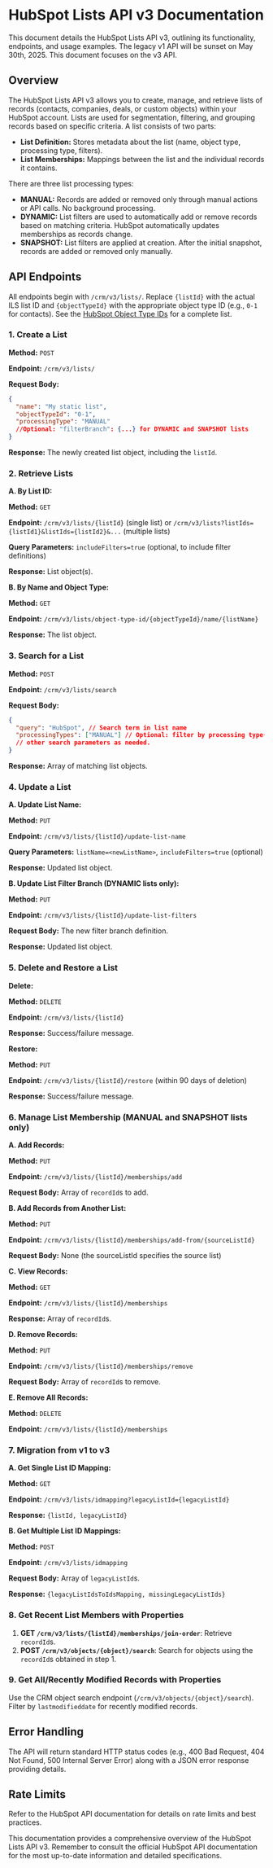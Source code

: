 # HubSpot Lists API v3 Documentation

This document details the HubSpot Lists API v3, outlining its functionality, endpoints, and usage examples.  The legacy v1 API will be sunset on May 30th, 2025.  This document focuses on the v3 API.


## Overview

The HubSpot Lists API v3 allows you to create, manage, and retrieve lists of records (contacts, companies, deals, or custom objects) within your HubSpot account. Lists are used for segmentation, filtering, and grouping records based on specific criteria.  A list consists of two parts:

* **List Definition:** Stores metadata about the list (name, object type, processing type, filters).
* **List Memberships:**  Mappings between the list and the individual records it contains.

There are three list processing types:

* **MANUAL:** Records are added or removed only through manual actions or API calls.  No background processing.
* **DYNAMIC:**  List filters are used to automatically add or remove records based on matching criteria.  HubSpot automatically updates memberships as records change.
* **SNAPSHOT:** List filters are applied at creation. After the initial snapshot, records are added or removed only manually.


## API Endpoints

All endpoints begin with `/crm/v3/lists/`.  Replace `{listId}` with the actual ILS list ID and `{objectTypeId}` with the appropriate object type ID (e.g., `0-1` for contacts).  See the [HubSpot Object Type IDs](<link to object type IDs if available>) for a complete list.

### 1. Create a List

**Method:** `POST`

**Endpoint:** `/crm/v3/lists/`

**Request Body:**

```json
{
  "name": "My static list",
  "objectTypeId": "0-1",
  "processingType": "MANUAL" 
  //Optional: "filterBranch": {...} for DYNAMIC and SNAPSHOT lists
}
```

**Response:**  The newly created list object, including the `listId`.


### 2. Retrieve Lists

**A. By List ID:**

**Method:** `GET`

**Endpoint:** `/crm/v3/lists/{listId}` (single list) or `/crm/v3/lists?listIds={listId1}&listIds={listId2}&...` (multiple lists)

**Query Parameters:** `includeFilters=true` (optional, to include filter definitions)

**Response:** List object(s).


**B. By Name and Object Type:**

**Method:** `GET`

**Endpoint:** `/crm/v3/lists/object-type-id/{objectTypeId}/name/{listName}`

**Response:** The list object.


### 3. Search for a List

**Method:** `POST`

**Endpoint:** `/crm/v3/lists/search`

**Request Body:**

```json
{
  "query": "HubSpot", // Search term in list name
  "processingTypes": ["MANUAL"] // Optional: filter by processing type(s)
  // other search parameters as needed.
}
```

**Response:** Array of matching list objects.


### 4. Update a List

**A. Update List Name:**

**Method:** `PUT`

**Endpoint:** `/crm/v3/lists/{listId}/update-list-name`

**Query Parameters:** `listName=<newListName>`, `includeFilters=true` (optional)

**Response:** Updated list object.


**B. Update List Filter Branch (DYNAMIC lists only):**

**Method:** `PUT`

**Endpoint:** `/crm/v3/lists/{listId}/update-list-filters`

**Request Body:** The new filter branch definition.

**Response:** Updated list object.


### 5. Delete and Restore a List

**Delete:**

**Method:** `DELETE`

**Endpoint:** `/crm/v3/lists/{listId}`

**Response:** Success/failure message.


**Restore:**

**Method:** `PUT`

**Endpoint:** `/crm/v3/lists/{listId}/restore` (within 90 days of deletion)

**Response:** Success/failure message.


### 6. Manage List Membership (MANUAL and SNAPSHOT lists only)

**A. Add Records:**

**Method:** `PUT`

**Endpoint:** `/crm/v3/lists/{listId}/memberships/add`

**Request Body:** Array of `recordId`s to add.


**B. Add Records from Another List:**

**Method:** `PUT`

**Endpoint:** `/crm/v3/lists/{listId}/memberships/add-from/{sourceListId}`

**Request Body:**  None (the sourceListId specifies the source list)


**C. View Records:**

**Method:** `GET`

**Endpoint:** `/crm/v3/lists/{listId}/memberships`

**Response:** Array of `recordId`s.


**D. Remove Records:**

**Method:** `PUT`

**Endpoint:** `/crm/v3/lists/{listId}/memberships/remove`

**Request Body:** Array of `recordId`s to remove.


**E. Remove All Records:**

**Method:** `DELETE`

**Endpoint:** `/crm/v3/lists/{listId}/memberships`


### 7. Migration from v1 to v3

**A. Get Single List ID Mapping:**

**Method:** `GET`

**Endpoint:** `/crm/v3/lists/idmapping?legacyListId={legacyListId}`

**Response:** `{listId, legacyListId}`


**B. Get Multiple List ID Mappings:**

**Method:** `POST`

**Endpoint:** `/crm/v3/lists/idmapping`

**Request Body:** Array of `legacyListId`s.

**Response:** `{legacyListIdsToIdsMapping, missingLegacyListIds}`


### 8. Get Recent List Members with Properties

1. **GET `/crm/v3/lists/{listId}/memberships/join-order`**: Retrieve `recordId`s.
2. **POST `/crm/v3/objects/{object}/search`**: Search for objects using the `recordId`s obtained in step 1.


### 9. Get All/Recently Modified Records with Properties

Use the CRM object search endpoint (`/crm/v3/objects/{object}/search`). Filter by `lastmodifieddate` for recently modified records.


## Error Handling

The API will return standard HTTP status codes (e.g., 400 Bad Request, 404 Not Found, 500 Internal Server Error) along with a JSON error response providing details.


## Rate Limits

Refer to the HubSpot API documentation for details on rate limits and best practices.


This documentation provides a comprehensive overview of the HubSpot Lists API v3. Remember to consult the official HubSpot API documentation for the most up-to-date information and detailed specifications.
